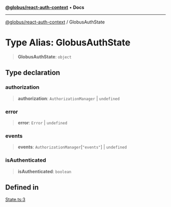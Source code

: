 [**@globus/react-auth-context**](../README.md) • **Docs**

***

[@globus/react-auth-context](../globals.md) / GlobusAuthState

# Type Alias: GlobusAuthState

> **GlobusAuthState**: `object`

## Type declaration

### authorization

> **authorization**: `AuthorizationManager` \| `undefined`

### error

> **error**: `Error` \| `undefined`

### events

> **events**: `AuthorizationManager`\[`"events"`\] \| `undefined`

### isAuthenticated

> **isAuthenticated**: `boolean`

## Defined in

[State.ts:3](https://github.com/globus/react-auth-context/blob/f12539af272bb8ebd6d198a34aa9ee5c5ed146c2/src/State.ts#L3)
